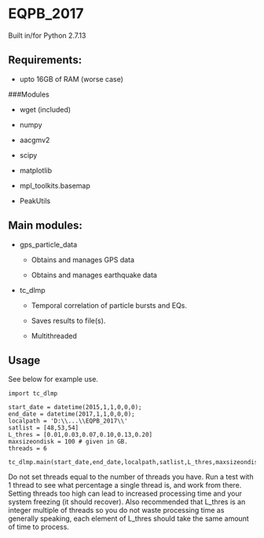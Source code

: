 # EQPB_2017

Built in/for Python 2.7.13

## Requirements:

- upto 16GB of RAM (worse case)

###Modules

- wget (included)

- numpy

- aacgmv2

- scipy

- matplotlib

- mpl_toolkits.basemap

- PeakUtils

## Main modules:

- gps_particle_data

	- Obtains and manages GPS data 
	
	- Obtains and manages earthquake data
	
- tc_dlmp
	
	- Temporal correlation of particle bursts and EQs.
	
	- Saves results to file(s).
	
	- Multithreaded

## Usage

See below for example use.

```
import tc_dlmp

start_date = datetime(2015,1,1,0,0,0);
end_date = datetime(2017,1,1,0,0,0);
localpath = 'D:\\...\\EQPB_2017\\'
satlist = [48,53,54]
L_thres = [0.01,0.03,0.07,0.10,0.13,0.20]
maxsizeondisk = 100 # given in GB.
threads = 6

tc_dlmp.main(start_date,end_date,localpath,satlist,L_thres,maxsizeondisk,threads)
```

Do not set threads equal to the number of threads you have. Run a test with 1 thread to see what percentage a single thread is, and work from there. Setting threads too high can lead to increased processing time and your system freezing (it should recover). Also recommended that L_thres is an integer multiple of threads so you do not waste processing time as generally speaking, each element of L_thres should take the same amount of time to process.


